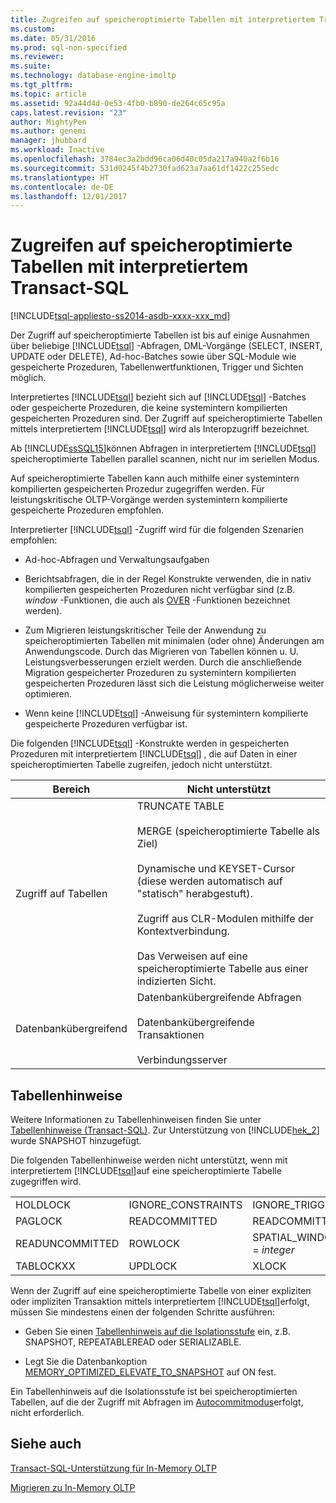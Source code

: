```yaml
---
title: Zugreifen auf speicheroptimierte Tabellen mit interpretiertem Transact-SQL | Microsoft-Dokumentation
ms.custom: 
ms.date: 05/31/2016
ms.prod: sql-non-specified
ms.reviewer: 
ms.suite: 
ms.technology: database-engine-imoltp
ms.tgt_pltfrm: 
ms.topic: article
ms.assetid: 92a44d4d-0e53-4fb0-b890-de264c65c95a
caps.latest.revision: "23"
author: MightyPen
ms.author: genemi
manager: jhubbard
ms.workload: Inactive
ms.openlocfilehash: 3784ec3a2bdd96ca06d40c05da217a940a2f6b16
ms.sourcegitcommit: 531d0245f4b2730fad623a7aa61df1422c255edc
ms.translationtype: HT
ms.contentlocale: de-DE
ms.lasthandoff: 12/01/2017
---
```

# <a name="accessing-memory-optimized-tables-using-interpreted-transact-sql"></a>Zugreifen auf speicheroptimierte Tabellen mit interpretiertem Transact-SQL
[!INCLUDE[tsql-appliesto-ss2014-asdb-xxxx-xxx_md](../../includes/tsql-appliesto-ss2014-asdb-xxxx-xxx-md.md)]

 Der Zugriff auf speicheroptimierte Tabellen ist bis auf einige Ausnahmen über beliebige [!INCLUDE[tsql](../../includes/tsql-md.md)] -Abfragen, DML-Vorgänge (SELECT, INSERT, UPDATE oder DELETE), Ad-hoc-Batches sowie über SQL-Module wie gespeicherte Prozeduren, Tabellenwertfunktionen, Trigger und Sichten möglich.  
  
Interpretiertes [!INCLUDE[tsql](../../includes/tsql-md.md)] bezieht sich auf [!INCLUDE[tsql](../../includes/tsql-md.md)] -Batches oder gespeicherte Prozeduren, die keine systemintern kompilierten gespeicherten Prozeduren sind. Der Zugriff auf speicheroptimierte Tabellen mittels interpretiertem [!INCLUDE[tsql](../../includes/tsql-md.md)] wird als Interopzugriff bezeichnet.  

Ab [!INCLUDE[ssSQL15](../../includes/sssql15-md.md)]können Abfragen in interpretiertem [!INCLUDE[tsql](../../includes/tsql-md.md)] speicheroptimierte Tabellen parallel scannen, nicht nur im seriellen Modus.

Auf speicheroptimierte Tabellen kann auch mithilfe einer systemintern kompilierten gespeicherten Prozedur zugegriffen werden. Für leistungskritische OLTP-Vorgänge werden systemintern kompilierte gespeicherte Prozeduren empfohlen.  
  
Interpretierter [!INCLUDE[tsql](../../includes/tsql-md.md)] -Zugriff wird für die folgenden Szenarien empfohlen:  
  
- Ad-hoc-Abfragen und Verwaltungsaufgaben  
  
- Berichtsabfragen, die in der Regel Konstrukte verwenden, die in nativ kompilierten gespeicherten Prozeduren nicht verfügbar sind (z.B. *window* -Funktionen, die auch als [OVER](../../t-sql/queries/select-over-clause-transact-sql.md) -Funktionen bezeichnet werden).  
  
- Zum Migrieren leistungskritischer Teile der Anwendung zu speicheroptimierten Tabellen mit minimalen (oder ohne) Änderungen am Anwendungscode. Durch das Migrieren von Tabellen können u. U. Leistungsverbesserungen erzielt werden. Durch die anschließende Migration gespeicherter Prozeduren zu systemintern kompilierten gespeicherten Prozeduren lässt sich die Leistung möglicherweise weiter optimieren.  
  
- Wenn keine [!INCLUDE[tsql](../../includes/tsql-md.md)] -Anweisung für systemintern kompilierte gespeicherte Prozeduren verfügbar ist.  
  
Die folgenden [!INCLUDE[tsql](../../includes/tsql-md.md)] -Konstrukte werden in gespeicherten Prozeduren mit interpretiertem [!INCLUDE[tsql](../../includes/tsql-md.md)] , die auf Daten in einer speicheroptimierten Tabelle zugreifen, jedoch nicht unterstützt.  
  
|Bereich|Nicht unterstützt|  
|----------|-----------------|  
|Zugriff auf Tabellen|TRUNCATE TABLE<br /><br /> MERGE (speicheroptimierte Tabelle als Ziel)<br /><br /> Dynamische und KEYSET-Cursor (diese werden automatisch auf "statisch" herabgestuft).<br /><br /> Zugriff aus CLR-Modulen mithilfe der Kontextverbindung.<br /><br /> Das Verweisen auf eine speicheroptimierte Tabelle aus einer indizierten Sicht.|  
|Datenbankübergreifend|Datenbankübergreifende Abfragen<br /><br /> Datenbankübergreifende Transaktionen<br /><br /> Verbindungsserver|  
  
## <a name="table-hints"></a>Tabellenhinweise

Weitere Informationen zu Tabellenhinweisen finden Sie unter [Tabellenhinweise &#40;Transact-SQL&#41;](../../t-sql/queries/hints-transact-sql-table.md). Zur Unterstützung von [!INCLUDE[hek_2](../../includes/hek-2-md.md)] wurde SNAPSHOT hinzugefügt.  
  
Die folgenden Tabellenhinweise werden nicht unterstützt, wenn mit interpretiertem [!INCLUDE[tsql](../../includes/tsql-md.md)]auf eine speicheroptimierte Tabelle zugegriffen wird.  

  
|||||  
|-|-|-|-|  
|HOLDLOCK|IGNORE_CONSTRAINTS|IGNORE_TRIGGERS|NOWAIT|  
|PAGLOCK|READCOMMITTED|READCOMMITTEDLOCK|READPAST|  
|READUNCOMMITTED|ROWLOCK|SPATIAL_WINDOW_MAX_CELLS = *integer*|TABLOCK|  
|TABLOCKXX|UPDLOCK|XLOCK||  
  

Wenn der Zugriff auf eine speicheroptimierte Tabelle von einer expliziten oder impliziten Transaktion mittels interpretiertem [!INCLUDE[tsql](../../includes/tsql-md.md)]erfolgt, müssen Sie mindestens einen der folgenden Schritte ausführen:  
  
- Geben Sie einen [Tabellenhinweis auf die Isolationsstufe](../../relational-databases/in-memory-oltp/transactions-with-memory-optimized-tables.md) ein, z.B. SNAPSHOT, REPEATABLEREAD oder SERIALIZABLE.  
  
- Legt Sie die Datenbankoption [MEMORY_OPTIMIZED_ELEVATE_TO_SNAPSHOT](../../t-sql/statements/alter-database-transact-sql-set-options.md) auf ON fest.  
  
Ein Tabellenhinweis auf die Isolationsstufe ist bei speicheroptimierten Tabellen, auf die der Zugriff mit Abfragen im [Autocommitmodus](http://msdn.microsoft.com/en-us/c8de5b60-d147-492d-b601-2eeae8511d00)erfolgt, nicht erforderlich.  
  
## <a name="see-also"></a>Siehe auch

[Transact-SQL-Unterstützung für In-Memory OLTP](../../relational-databases/in-memory-oltp/transact-sql-support-for-in-memory-oltp.md)   

[Migrieren zu In-Memory OLTP](../../relational-databases/in-memory-oltp/migrating-to-in-memory-oltp.md)  

